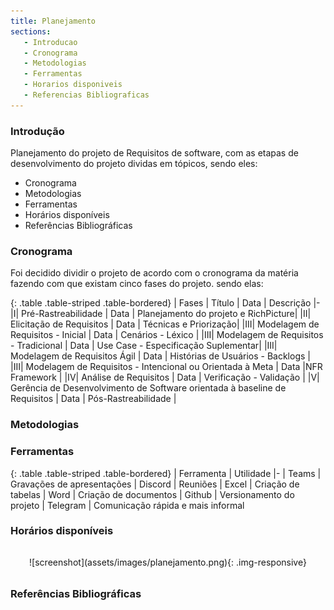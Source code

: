 ```yaml
---
title: Planejamento
sections:
   - Introducao
   - Cronograma
   - Metodologias
   - Ferramentas
   - Horarios disponiveis
   - Referencias Bibliograficas
---
```


### Introdução

Planejamento do projeto de Requisitos de software, com as etapas de desenvolvimento do projeto dividas em tópicos, sendo eles:

*  Cronograma
*  Metodologias
*  Ferramentas
*  Horários disponíveis
*  Referências Bibliográficas

### Cronograma

Foi decidido dividir o projeto de acordo com o cronograma da matéria fazendo com que existam cinco fases do projeto. sendo elas:

<div class="table-responsive">

{: .table .table-striped .table-bordered}
| Fases | Título | Data | Descrição
|-
|I| Pré-Rastreabilidade | Data | Planejamento do projeto e RichPicture|
|II| Elicitação de Requisitos | Data | Técnicas e Priorização|
|III| Modelagem de Requisitos - Inicial | Data | Cenários - Léxico |
|III| Modelagem de Requisitos - Tradicional | Data | Use Case - Especificação Suplementar|
|III| Modelagem de Requisitos Ágil | Data | Histórias de Usuários - Backlogs |
|III| Modelagem de Requisitos - Intencional ou Orientada à Meta | Data |NFR Framework |
|IV| Análise de Requisitos | Data | Verificação - Validação |
|V| Gerência de Desenvolvimento de Software orientada à baseline de Requisitos | Data | Pós-Rastreabilidade |

</div>

### Metodologias

### Ferramentas

<div class="table-responsive">

{: .table .table-striped .table-bordered}
| Ferramenta | Utilidade
|-
| Teams | Gravações de apresentações
| Discord | Reuniões
| Excel | Criação de tabelas
| Word | Criação de documentos
| Github | Versionamento do projeto
| Telegram | Comunicação rápida e mais informal

</div>

### Horários disponíveis

<div class="screenshot-holder" style="display: flex; justify-content: center;margin: 2rem auto">
  ![screenshot](assets/images/planejamento.png){: .img-responsive}
</div>

### Referências Bibliográficas
